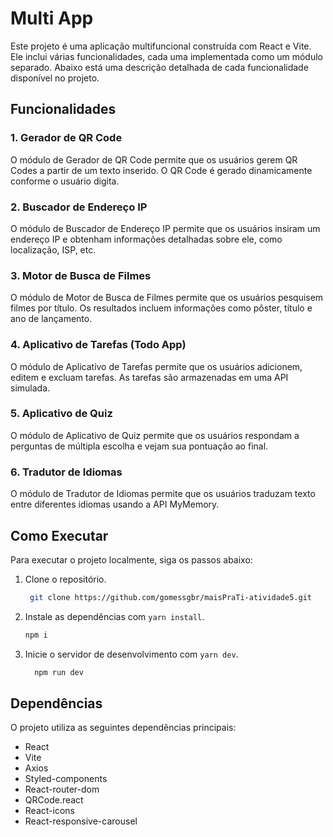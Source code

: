 # Multi App

Este projeto é uma aplicação multifuncional construída com React e Vite. Ele inclui várias funcionalidades, cada uma implementada como um módulo separado. Abaixo está uma descrição detalhada de cada funcionalidade disponível no projeto.

## Funcionalidades

### 1. Gerador de QR Code

O módulo de Gerador de QR Code permite que os usuários gerem QR Codes a partir de um texto inserido. O QR Code é gerado dinamicamente conforme o usuário digita.

### 2. Buscador de Endereço IP

O módulo de Buscador de Endereço IP permite que os usuários insiram um endereço IP e obtenham informações detalhadas sobre ele, como localização, ISP, etc.

### 3. Motor de Busca de Filmes

O módulo de Motor de Busca de Filmes permite que os usuários pesquisem filmes por título. Os resultados incluem informações como pôster, título e ano de lançamento.

### 4. Aplicativo de Tarefas (Todo App)

O módulo de Aplicativo de Tarefas permite que os usuários adicionem, editem e excluam tarefas. As tarefas são armazenadas em uma API simulada.

### 5. Aplicativo de Quiz

O módulo de Aplicativo de Quiz permite que os usuários respondam a perguntas de múltipla escolha e vejam sua pontuação ao final.

### 6. Tradutor de Idiomas

O módulo de Tradutor de Idiomas permite que os usuários traduzam texto entre diferentes idiomas usando a API MyMemory.

## Como Executar

Para executar o projeto localmente, siga os passos abaixo:

1. Clone o repositório.
   ```bash
    git clone https://github.com/gomessgbr/maisPraTi-atividade5.git
   ```
2. Instale as dependências com `yarn install`.

   ```bash
   npm i
   ```

3. Inicie o servidor de desenvolvimento com `yarn dev`.

   ```bash
     npm run dev
   ```

## Dependências

O projeto utiliza as seguintes dependências principais:

- React
- Vite
- Axios
- Styled-components
- React-router-dom
- QRCode.react
- React-icons
- React-responsive-carousel
